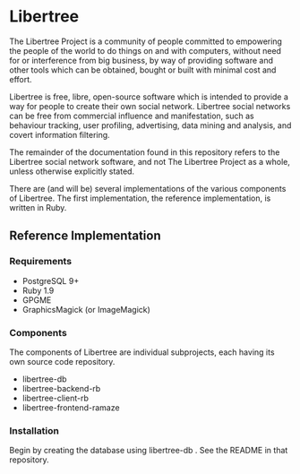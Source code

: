 # Libertree

The Libertree Project is a community of people committed to empowering the
people of the world to do things on and with computers, without need for or
interference from big business, by way of providing software and other tools
which can be obtained, bought or built with minimal cost and effort.

Libertree is free, libre, open-source software which is intended to provide a
way for people to create their own social network.  Libertree social networks
can be free from commercial influence and manifestation, such as behaviour
tracking, user profiling, advertising, data mining and analysis, and covert
information filtering.

The remainder of the documentation found in this repository refers to the
Libertree social network software, and not The Libertree Project as a whole,
unless otherwise explicitly stated.

There are (and will be) several implementations of the various components of
Libertree.  The first implementation, the reference implementation, is
written in Ruby.

## Reference Implementation

### Requirements

* PostgreSQL 9+
* Ruby 1.9
* GPGME
* GraphicsMagick (or ImageMagick)

### Components

The components of Libertree are individual subprojects, each having its own
source code repository.

* libertree-db
* libertree-backend-rb
* libertree-client-rb
* libertree-frontend-ramaze

### Installation

Begin by creating the database using libertree-db .  See the README in that
repository.
